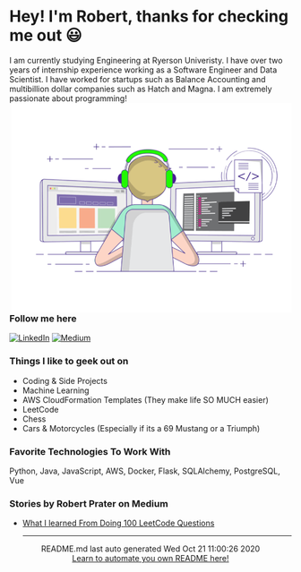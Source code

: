 # Hey! I'm Robert, thanks for checking me out 😃

I am currently studying Engineering at Ryerson Univeristy. I have over two years of internship experience working as a Software Engineer and Data Scientist. I have worked for startups such as Balance Accounting and multibillion dollar companies such as Hatch and Magna. I am extremely passionate about programming!
<img align="right" alt="GIF" src="https://raw.githubusercontent.com/devSouvik/devSouvik/master/gif3.gif" width="500"/>

### Follow me here
<a href="https://www.linkedin.com/in/r-prater/" target="_blank"><img alt="LinkedIn" src="https://img.shields.io/badge/linkedin-%230077B5.svg?&style=for-the-badge&logo=linkedin&logoColor=white" /></a>
<a href="https://medium.com/@robcprater" target="_blank"><img alt="Medium" src="https://img.shields.io/badge/medium-%2312100E.svg?&style=for-the-badge&logo=medium&logoColor=white" /></a>

### Things I like to geek out on
 - Coding & Side Projects
 - Machine Learning
 - AWS CloudFormation Templates (They make life SO MUCH easier)
 - LeetCode
 - Chess
 - Cars & Motorcycles (Especially if its a 69 Mustang or a Triumph)

### Favorite Technologies To Work With
Python, Java, JavaScript, AWS, Docker, Flask, SQLAlchemy, PostgreSQL, Vue

### Stories by Robert Prater on Medium
 - [What I learned From Doing 100 LeetCode Questions](https://medium.com/@robcprater/what-i-learned-from-doing-100-leetcode-questions-c44537cd1d6d?source=rss-3fcc6c71db0------2)<hr>
<div align="center">
README.md last auto generated Wed Oct 21 11:00:26 2020
<br>
<a href="https://towardsdatascience.com/auto-updating-your-github-profile-with-python-cde87b638168" target="_blank">Learn to automate you own README here!</a>
</div>
